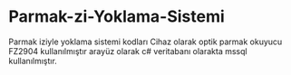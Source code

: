 # Parmak-zi-Yoklama-Sistemi
Parmak iziyle yoklama sistemi kodları 
Cihaz olarak optik parmak okuyucu FZ2904 kullanılmıştır arayüz olarak c# veritabanı olarakta mssql kullanılmıştır.
